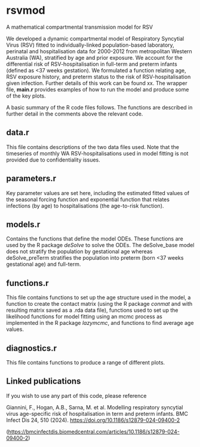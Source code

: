# rsvmod
A mathematical compartmental transmission model for RSV

We developed a dynamic compartmental model of Respiratory Syncytial Virus (RSV) fitted to individually-linked population-based laboratory, perinatal and hospitalisation data for 2000-2012 from metropolitan Western Australia (WA), stratified by age and prior exposure. We account for the differential risk of RSV-hospitalisation in full-term and preterm infants (defined as <37 weeks gestation). We formulated a function relating age, RSV exposure history, and preterm status to the risk of RSV-hospitalisation given infection. Further details of this work can be found xx.  The wrapper file, **main.r** provides examples of how to run the model and produce some of the key plots.

A basic summary of the R code files follows. The functions are described in further detail in the comments above the relevant code.

## data.r ##
This file contains descriptions of the two data files used. Note that the timeseries of monthly WA RSV-hospitalisations used in model fitting is not provided due to confidentiality issues.

## parameters.r ##
Key parameter values are set here, including the estimated fitted values of the seasonal forcing function and exponential function that relates infections (by age) to hospitalisations (the age-to-risk function).

## models.r ##
Contains the functions that define the model ODEs. These functions are used by the R package _deSolve_ to solve the ODEs. The deSolve_base model does not stratify the population by gestational age whereas deSolve_preTerm stratifies the population into preterm (born <37 weeks gestational age) and full-term. 

## functions.r ##
This file contains functions to set up the age structure used in the model, a function to create the contact matrix (using the R package _conmat_ and with resulting matrix saved as a .rda data file), functions used to set up the likelihood functions for model fitting using an mcmc process as implemented in the R package _lazymcmc_, and functions to find average age values.

## diagnostics.r ##
This file contains functions to produce a range of different plots.

## Linked publications ##

If you wish to use any part of this code, please reference

Giannini, F., Hogan, A.B., Sarna, M. et al. Modelling respiratory syncytial virus age-specific risk of hospitalisation in term and preterm infants. BMC Infect Dis 24, 510 (2024). https://doi.org/10.1186/s12879-024-09400-2

(https://bmcinfectdis.biomedcentral.com/articles/10.1186/s12879-024-09400-2)
